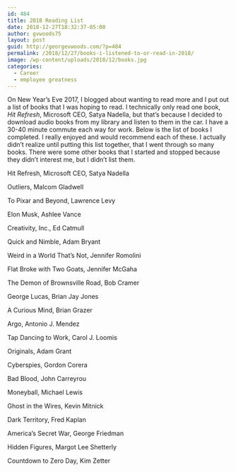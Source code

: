 ```yaml
---
id: 484
title: 2018 Reading List
date: 2018-12-27T18:32:37-05:00
author: gvwoods75
layout: post
guid: http://georgevwoods.com/?p=484
permalink: /2018/12/27/books-i-listened-to-or-read-in-2018/
image: /wp-content/uploads/2018/12/books.jpg
categories:
  - Career
  - employee greatness
---
```

On New Year&#8217;s Eve 2017, I blogged about wanting to read more and I put out a list of books that I was hoping to read. I technically only read one book, _Hit Refresh_, Microsoft CEO, Satya Nadella, but that&#8217;s because I decided to download audio books from my library and listen to them in the car. I have a 30-40 minute commute each way for work. Below is the list of books I completed. I really enjoyed and would recommend each of these. I actually didn&#8217;t realize until putting this list together, that I went through so many books. There were some other books that I started and stopped because they didn&#8217;t interest me, but I didn&#8217;t list them.

Hit Refresh, Microsoft CEO, Satya Nadella

Outliers, Malcom Gladwell

To Pixar and Beyond, Lawrence Levy

Elon Musk, Ashlee Vance

Creativity, Inc., Ed Catmull

Quick and Nimble, Adam Bryant

Weird in a World That&#8217;s Not, Jennifer Romolini

Flat Broke with Two Goats, Jennifer McGaha

The Demon of Brownsville Road, Bob Cramer

George Lucas, Brian Jay Jones

A Curious Mind, Brian Grazer

Argo, Antonio J. Mendez

Tap Dancing to Work, Carol J. Loomis

Originals, Adam Grant

Cyberspies, Gordon Corera

Bad Blood, John Carreyrou

Moneyball, Michael Lewis

Ghost in the Wires, Kevin Mitnick

Dark Territory, Fred Kaplan

America&#8217;s Secret War, George Friedman

Hidden Figures, Margot Lee Shetterly

Countdown to Zero Day, Kim Zetter